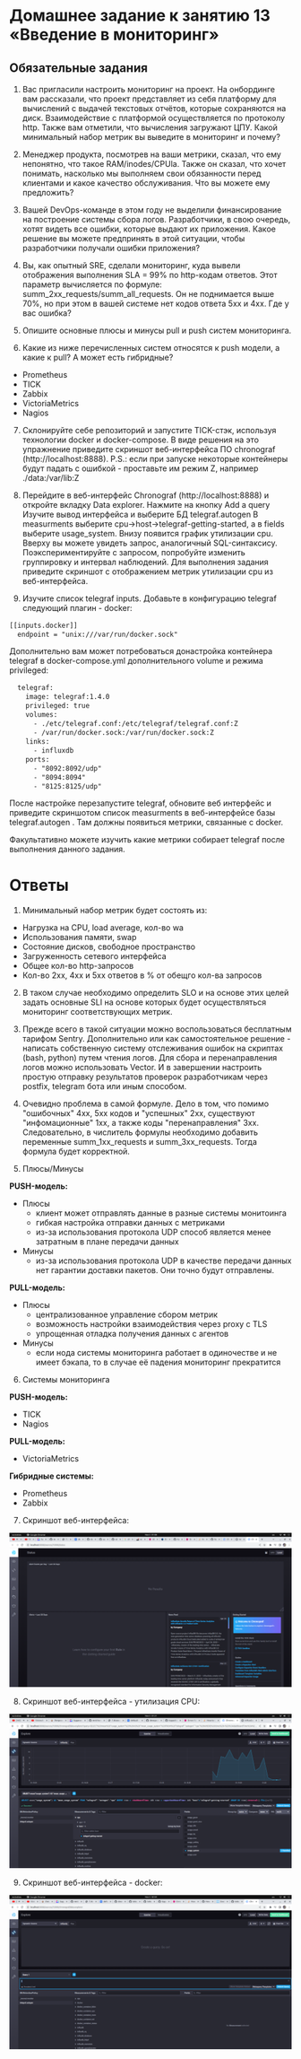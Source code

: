 # Домашнее задание к занятию 13 «Введение в мониторинг»

## Обязательные задания

1. Вас пригласили настроить мониторинг на проект. На онбординге вам рассказали, что проект представляет из себя платформу для вычислений с выдачей текстовых отчётов, которые сохраняются на диск. 
Взаимодействие с платформой осуществляется по протоколу http. Также вам отметили, что вычисления загружают ЦПУ. Какой минимальный набор метрик вы выведите в мониторинг и почему?

2. Менеджер продукта, посмотрев на ваши метрики, сказал, что ему непонятно, что такое RAM/inodes/CPUla. Также он сказал, что хочет понимать, насколько мы выполняем свои обязанности перед клиентами и какое качество обслуживания. Что вы можете ему предложить?

3. Вашей DevOps-команде в этом году не выделили финансирование на построение системы сбора логов. Разработчики, в свою очередь, хотят видеть все ошибки, которые выдают их приложения. Какое решение вы можете предпринять в этой ситуации, чтобы разработчики получали ошибки приложения?

4. Вы, как опытный SRE, сделали мониторинг, куда вывели отображения выполнения SLA = 99% по http-кодам ответов. 
Этот параметр вычисляется по формуле: summ_2xx_requests/summ_all_requests. Он не поднимается выше 70%, но при этом в вашей системе нет кодов ответа 5xx и 4xx. Где у вас ошибка?

5. Опишите основные плюсы и минусы pull и push систем мониторинга.

6. Какие из ниже перечисленных систем относятся к push модели, а какие к pull? А может есть гибридные?

 - Prometheus
 - TICK
 - Zabbix
 - VictoriaMetrics
 - Nagios

7. Склонируйте себе репозиторий и запустите TICK-стэк, используя технологии docker и docker-compose.
В виде решения на это упражнение приведите скриншот веб-интерфейса ПО chronograf (http://localhost:8888). P.S.: если при запуске некоторые контейнеры будут падать с ошибкой - проставьте им режим Z, например ./data:/var/lib:Z

8. Перейдите в веб-интерфейс Chronograf (http://localhost:8888) и откройте вкладку Data explorer.
Нажмите на кнопку Add a query
Изучите вывод интерфейса и выберите БД telegraf.autogen
В measurments выберите cpu->host->telegraf-getting-started, а в fields выберите usage_system. Внизу появится график утилизации cpu.
Вверху вы можете увидеть запрос, аналогичный SQL-синтаксису. Поэкспериментируйте с запросом, попробуйте изменить группировку и интервал наблюдений.
Для выполнения задания приведите скриншот с отображением метрик утилизации cpu из веб-интерфейса.

9. Изучите список telegraf inputs. Добавьте в конфигурацию telegraf следующий плагин - docker:
```
[[inputs.docker]]
  endpoint = "unix:///var/run/docker.sock"
```
Дополнительно вам может потребоваться донастройка контейнера telegraf в docker-compose.yml дополнительного volume и режима privileged:
```
  telegraf:
    image: telegraf:1.4.0
    privileged: true
    volumes:
      - ./etc/telegraf.conf:/etc/telegraf/telegraf.conf:Z
      - /var/run/docker.sock:/var/run/docker.sock:Z
    links:
      - influxdb
    ports:
      - "8092:8092/udp"
      - "8094:8094"
      - "8125:8125/udp"
```
После настройке перезапустите telegraf, обновите веб интерфейс и приведите скриншотом список measurments в веб-интерфейсе базы telegraf.autogen . Там должны появиться метрики, связанные с docker.

Факультативно можете изучить какие метрики собирает telegraf после выполнения данного задания.

# Ответы

1. Минимальный набор метрик будет состоять из:

  - Нагрузка на CPU, load average, кол-во wa
  - Использования памяти, swap
  - Состояние дисков, свободное пространство
  - Загруженность сетевого интерфейса
  - Общее кол-во http-запросов 
  - Кол-во 2хх, 4хх и 5хх ответов в % от обещго кол-ва запросов

2. В таком случае необходимо определить SLO и на основе этих целей задать основные SLI на основе которых будет осуществляться мониторинг соответствующих метрик.

3. Прежде всего в такой ситуации можно воспользоваться бесплатным тарифом Sentry. Дополнительно или как самостоятельное решение - написать собственную систему отслеживания ошибок на скриптах (bash, python) путем чтения логов. Для сбора и перенаправления логов можно использовать Vector. И в завершении настроить простую отправку результатов проверок разработчикам через postfix, telegram бота или иным способом.

4. Очевидно проблема в самой формуле. Дело в том, что помимо "ошибочных" 4хх, 5хх кодов и "успешных" 2хх, существуют "инфомационные" 1хх, а также коды "перенаправления" 3хх. Следовательно, в числитель формулы необходимо добавить переменные summ_1xx_requests и summ_3xx_requests. Тогда формула будет корректной.

5. Плюсы/Минусы

**PUSH-модель:**

 + Плюсы
   - клиент может отправлять данные в разные системы монитоинга
   - гибкая настройка отправки данных с метриками
   - из-за использования протокола UDP способ является менее затратным в плане передачи данных
 + Минусы
   - из-за использования протокола UDP в качестве передачи данных нет гарантии доставки пакетов. Они точно будут отправлены.

**PULL-модель:**

 + Плюсы
   - централизованное управление сбором метрик
   - возможность настройки взаимодействия через proxy с TLS
   - упрощенная отладка получения данных с агентов
 + Минусы
   - если нода системы мониторинга работает в одиночестве и не имеет бэкапа, то в случае её падения мониторинг прекратится

6. Системы мониторинга

**PUSH-модель:**

 - TICK
 - Nagios

**PULL-модель:**

 - VictoriaMetrics

**Гибридные системы:**

 - Prometheus
 - Zabbix

7. Скриншот веб-интерфейса:

![task_7.png](img/task_7.png)

8. Скриншот веб-интерфейса - утилизация CPU:

![task_8.png](img/task_8.png)

9. Скриншот веб-интерфейса - docker:

![task_9.png](img/task_9.png)